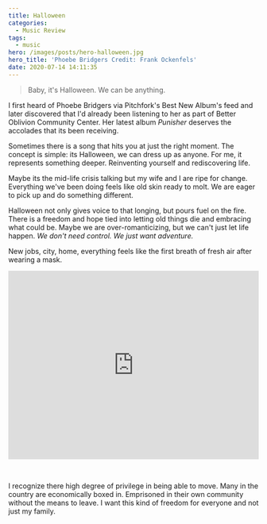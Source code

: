 ```yaml
---
title: Halloween
categories:
  - Music Review
tags:
  - music
hero: /images/posts/hero-halloween.jpg
hero_title: 'Phoebe Bridgers Credit: Frank Ockenfels'
date: 2020-07-14 14:11:35
---
```


> Baby, it's Halloween.  We can be anything.

<!-- more -->

I first heard of Phoebe Bridgers via Pitchfork's Best New Album's feed and later discovered that I'd already been listening to her as part of Better Oblivion Community Center.  Her latest album _Punisher_ deserves the accolades that its been receiving.  

Sometimes there is a song that hits you at just the right moment.  The concept is simple: its Halloween, we can dress up as anyone.  For me, it represents something deeper.  Reinventing yourself and rediscovering life.

Maybe its the mid-life crisis talking but my wife and I are ripe for change.  Everything we've been doing feels like old skin ready to molt.  We are eager to pick up and do something different.  

Halloween not only gives voice to that longing, but pours fuel on the fire.  There is a freedom and hope tied into letting old things die and embracing what could be.  Maybe we are over-romanticizing, but we can't just let life happen.  _We don't need control.  We just want adventure._

New jobs, city, home, everything feels like the first breath of fresh air after wearing a mask.

<iframe src="https://open.spotify.com/embed/track/7FQ2JgfdkBcBb3BEbu8Axf" width="100%" height="380" frameborder="0" allowtransparency="true" allow="encrypted-media"></iframe>

&nbsp;

I recognize there high degree of privilege in being able to move.  Many in the country are economically boxed in.  Emprisoned in their own community without the means to leave.   I want this kind of freedom for everyone and not just my family.